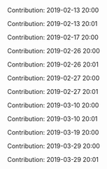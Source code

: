 Contribution: 2019-02-13 20:00

Contribution: 2019-02-13 20:01

Contribution: 2019-02-17 20:00

Contribution: 2019-02-26 20:00

Contribution: 2019-02-26 20:01

Contribution: 2019-02-27 20:00

Contribution: 2019-02-27 20:01

Contribution: 2019-03-10 20:00

Contribution: 2019-03-10 20:01

Contribution: 2019-03-19 20:00

Contribution: 2019-03-29 20:00

Contribution: 2019-03-29 20:01

